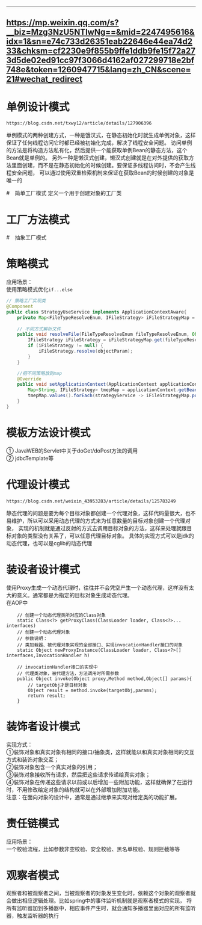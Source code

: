 ----------------------------------------------------------
https://mp.weixin.qq.com/s?__biz=Mzg3NzU5NTIwNg==&mid=2247495616&idx=1&sn=e74c733d26351eab22646e44ea74d233&chksm=cf2230e9f855b9ffe1ddb9fe15f72a273d5de02ed91cc97f3066d4162af027299718e2bf748e&token=1260947715&lang=zh_CN&scene=21#wechat_redirect
----------------------------------------------------------


# 单例设计模式
```
https://blog.csdn.net/txwy12/article/details/127906396
```
单例模式的两种创建方式，一种是饿汉式，在静态初始化时就生成单例对象，这样保证了任何线程访问它时都已经被初始化完成，解决了线程安全问题。
访问单例的方法是将构造方法私有化，然后提供一个能获取单例Bean的静态方法，这个Bean就是单例的。
另外一种是懒汉式创建，懒汉式创建就是在对外提供的获取方法里面创建，而不是在静态初始化的时候创建。要保证多线程访问时，不会产生线程安全问题，
可以通过使用双重检索机制来保证在获取Bean的时候创建的对象是唯一的

#　简单工厂模式
定义一个用于创建对象的工厂类

# 工厂方法模式

#　抽象工厂模式

# 策略模式
应用场景：  
使用策略模式优化```if...else```  
```java
// 策略工厂实现类
@Component
public class StrategyUseService implements ApplicationContextAware{
    private Map<FileTypeResolveEnum, IFileStrategy> iFileStrategyMap = new ConcurrentHashMap<>();
    
    // 不同方式解析文件
    public void resolveFile(FileTypeResolveEnum fileTypeResolveEnum, Object objectParam) {
        IFileStrategy iFileStrategy = iFileStrategyMap.get(fileTypeResolveEnum);
        if (iFileStrategy != null) {
            iFileStrategy.resolve(objectParam);
        }
    }

    //把不同策略放到map
    @Override
    public void setApplicationContext(ApplicationContext applicationContext) throws BeansException {
        Map<String, IFileStrategy> tmepMap = applicationContext.getBeansOfType(IFileStrategy.class);
        tmepMap.values().forEach(strategyService -> iFileStrategyMap.put(strategyService.gainFileType(), strategyService));
    }
}
```

# 模板方法设计模式
① JavaWEB的Servlet中关于doGet/doPost方法的调用  
② jdbcTemplate等

# 代理设计模式
```
https://blog.csdn.net/weixin_43953283/article/details/125783249
```
静态代理的问题是要为每个目标对象都创建一个代理对象，这样代码量很大，也不易维护，所以可以采用动态代理的方式来为任意数量的目标对象创建一个代理对象，
实现的机制就是通过反射的方式去调用目标对象的方法，这样来处理就跟目标对象的类型没有关系了，可以任意代理目标对象。
具体的实现方式可以是jdk的动态代理，也可以是cglib的动态代理

# 装设者设计模式
使用Proxy生成一个动态代理时，往往并不会凭空产生一个动态代理，这样没有太大的意义。通常都是为指定的目标对象生成动态代理。  
在AOP中

```
    // 创建一个动态代理类所对应的Class对象
    static Class<?> getProxyClass(ClassLoader loader, Class<?>... interfaces)
    // 创建一个动态代理对象
    // 参数说明：
    // 类加载器、被代理对象实现的全部接口、实现invocationHandler接口的对象
    static Object newProxyInstance(ClassLoader loader, Class<?>[] interfaces,InvocationHandler h)
    
    // invocationHandler接口的实现中
    // 代理类对象，被代理方法，方法调用时所需参数
    public Object invoke(Object proxy,Method method,Object[] params){
        // targetObj才是目标对象
        Object result = method.invoke(targetObj,params);
        return result;
    }
```

# 装饰者设计模式
实现方式：  
①装饰对象和真实对象有相同的接口/抽象类，这样就能以和真实对象相同的交互方式和装饰对象交互；  
②装饰对象包含一个真实对象的引用；  
③装饰对象接收所有请求，然后把这些请求传递给真实对象；  
④装饰对象在传递这些请求以前或以后增加一些附加功能，这样就确保了在运行时，不用修改给定对象的结构就可以在外部增加附加功能。  
注意：在面向对象的设计中，通常是通过继承来实现对给定类的功能扩展。  

# 责任链模式
应用场景：  
一个校验流程，比如参数非空校验、安全校验、黑名单校验、规则拦截等等  

# 观察者模式
观察者和被观察者之间，当被观察者的对象发生变化时，依赖这个对象的观察者就会做出相应逻辑处理。比如spring中的事件监听机制就是观察者模式的实现，
将所有监听器加到多播器中，相应事件产生时，就会通知多播器里面对应的所有监听器，触发监听器的执行

